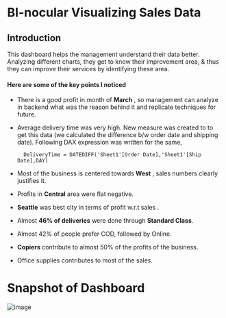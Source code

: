 # BI-nocular Visualizing Sales Data

## Introduction
This dashboard helps the management understand their data better.  Analyzing different charts, they get to know their improvement area, & thus they can improve their services by identifying these area. 



#### Here are some of the key points I noticed

- There is a good profit in month of **March** , so management can analyze in backend what was the reason behind it and replicate techniques for future.
- Average delivery time was very high. New measure was created to to get this data (we calculated the difference b/w order date and shipping date). Following DAX expression was written for the same,
        
        DeliveryTime = DATEDIFF('Sheet1'[Order Date],'Sheet1'[Ship Date],DAY)
    

- Most of the business is centered towards **West** , sales numbers clearly justifies it.

- Profits in **Central** area were flat negative.

- **Seattle** was best city in terms of profit w.r.t sales . 

- Almost **46% of deliveries** were done through **Standard Class**.

- Almost 42% of people prefer COD, followed by Online.

- **Copiers** contribute to almost 50% of the profits of the business.

- Office supplies contributes to most of the sales.
 
 

 

 
 


# Snapshot of Dashboard

![image](https://github.com/SidCodes0001/BI-nocular-Visualizing-Sales-Data/assets/64726248/0c7a2310-c621-4b1d-9578-b8f9670f58c1)

 





    
